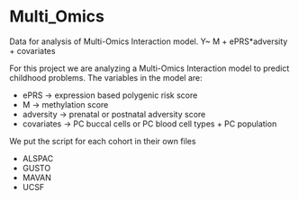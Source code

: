 # Multi_Omics
Data for analysis of Multi-Omics Interaction model. Y~ M + ePRS*adversity + covariates

For this project we are analyzing a Multi-Omics Interaction model to predict childhood problems. 
The variables in the model are: 
 - ePRS -> expression based polygenic risk score 
 - M -> methylation score 
 - adversity -> prenatal or postnatal adversity score 
 - covariates -> PC buccal cells or PC blood cell types + PC population 
 
We put the script for each cohort in their own files 
- ALSPAC 
- GUSTO 
- MAVAN 
- UCSF 
